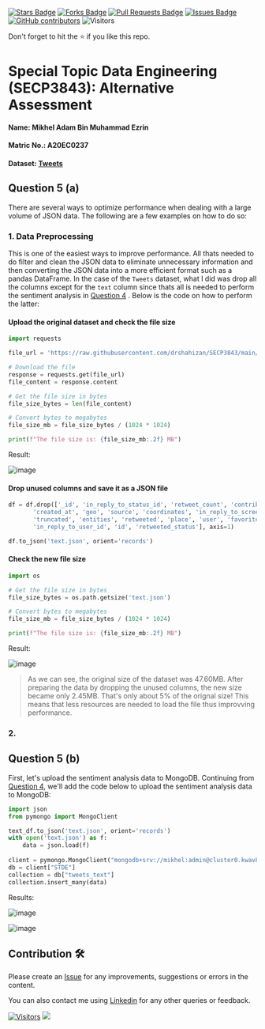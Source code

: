 
<a href="https://github.com/drshahizan/SECP3843/stargazers"><img src="https://img.shields.io/github/stars/drshahizan/SECP3843" alt="Stars Badge"/></a>
<a href="https://github.com/drshahizan/SECP3843/network/members"><img src="https://img.shields.io/github/forks/drshahizan/SECP3843" alt="Forks Badge"/></a>
<a href="https://github.com/drshahizan/SECP3843/pulls"><img src="https://img.shields.io/github/issues-pr/drshahizan/SECP3843" alt="Pull Requests Badge"/></a>
<a href="https://github.com/drshahizan/SECP3843/issues"><img src="https://img.shields.io/github/issues/drshahizan/SECP3843" alt="Issues Badge"/></a>
<a href="https://github.com/drshahizan/SECP3843/graphs/contributors"><img alt="GitHub contributors" src="https://img.shields.io/github/contributors/drshahizan/SECP3843?color=2b9348"></a>
![Visitors](https://api.visitorbadge.io/api/visitors?path=https%3A%2F%2Fgithub.com%2Fdrshahizan%2FSECP3843&labelColor=%23d9e3f0&countColor=%23697689&style=flat)


Don't forget to hit the :star: if you like this repo.

# Special Topic Data Engineering (SECP3843): Alternative Assessment

#### Name: Mikhel Adam Bin Muhammad Ezrin
#### Matric No.: A20EC0237
#### Dataset: [Tweets](https://github.com/drshahizan/dataset/tree/main/mongodb/06-tweets)

## Question 5 (a)
There are several ways to optimize performance when dealing with a large volume of JSON data. The following are a few examples on how to do so:

### 1. Data Preprocessing
This is one of the easiest ways to improve performance. All thats needed to do filter and clean the JSON data to eliminate unnecessary information and then converting the JSON data into a more efficient format such as a pandas DataFrame.  In the case of the `Tweets` dataset, what I did was drop all the columns except for the `text` column since thats all is needed to perform the sentiment analysis in [Question 4](https://github.com/drshahizan/SECP3843/blob/main/submission/HUNK12/question4/question4.md#step-3-remove-other-columns) . Below is the code on how to perform the latter:

####  Upload the original dataset and check the file size
```py
import requests

file_url = 'https://raw.githubusercontent.com/drshahizan/SECP3843/main/submission/HUNK12/materials/fixed_tweets.json'

# Download the file
response = requests.get(file_url)
file_content = response.content

# Get the file size in bytes
file_size_bytes = len(file_content)

# Convert bytes to megabytes
file_size_mb = file_size_bytes / (1024 * 1024)

print(f"The file size is: {file_size_mb:.2f} MB")
```
Result:

![image](https://github.com/drshahizan/SECP3843/assets/3646429/3d41b1f3-7de4-4426-9593-5d7ba528fa26)

#### Drop unused columns and save it as a JSON file
```py
df = df.drop(['_id', 'in_reply_to_status_id', 'retweet_count', 'contributors',
       'created_at', 'geo', 'source', 'coordinates', 'in_reply_to_screen_name',
       'truncated', 'entities', 'retweeted', 'place', 'user', 'favorited',
       'in_reply_to_user_id', 'id', 'retweeted_status'], axis=1)

df.to_json('text.json', orient='records')
```

#### Check the new file size
```py
import os

# Get the file size in bytes
file_size_bytes = os.path.getsize('text.json')

# Convert bytes to megabytes
file_size_mb = file_size_bytes / (1024 * 1024)

print(f"The file size is: {file_size_mb:.2f} MB")
```
Result:

![image](https://github.com/drshahizan/SECP3843/assets/3646429/43cc335d-0059-4b34-8c2f-4402988e3f36)

> As we can see, the original size of the dataset was 47.60MB. After preparing the data by dropping the unused columns, the new size became only 2.45MB. That's only about 5% of the orignal size! This means that less resources are needed to load the file thus improvving performance.

### 2.

## Question 5 (b)
First, let's upload the sentiment analysis data to MongoDB. Continuing from [Question 4](https://github.com/drshahizan/SECP3843/blob/main/submission/HUNK12/question4/question4.md), we'll add the code below to upload the sentiment analysis data to MongoDB:
```py
import json
from pymongo import MongoClient

text_df.to_json('text.json', orient='records')
with open('text.json') as f:
    data = json.load(f)
    
client = pymongo.MongoClient("mongodb+srv://mikhel:admin@cluster0.kwav8pt.mongodb.net/")
db = client["STDE"]
collection = db["tweets_text"]
collection.insert_many(data)
```
Results:

![image](https://github.com/drshahizan/SECP3843/assets/3646429/cfb7b091-9065-4b42-bfcc-1a44a5227113)

![image](https://github.com/drshahizan/SECP3843/assets/3646429/17000905-fd30-48e0-aa85-1cbbd0beb985)

## Contribution 🛠️
Please create an [Issue](https://github.com/drshahizan/special-topic-data-engineering/issues) for any improvements, suggestions or errors in the content.

You can also contact me using [Linkedin](https://www.linkedin.com/in/mikhel-adam/) for any other queries or feedback.

[![Visitors](https://api.visitorbadge.io/api/visitors?path=https%3A%2F%2Fgithub.com%2Fdrshahizan&labelColor=%23697689&countColor=%23555555&style=plastic)](https://visitorbadge.io/status?path=https%3A%2F%2Fgithub.com%2Fdrshahizan)
![](https://hit.yhype.me/github/profile?user_id=81284918)

